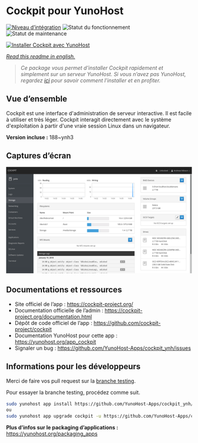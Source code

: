 <!--
N.B.: This README was automatically generated by https://github.com/YunoHost/apps/tree/master/tools/README-generator
It shall NOT be edited by hand.
-->

# Cockpit pour YunoHost

[![Niveau d’intégration](https://dash.yunohost.org/integration/cockpit.svg)](https://dash.yunohost.org/appci/app/cockpit) ![Statut du fonctionnement](https://ci-apps.yunohost.org/ci/badges/cockpit.status.svg) ![Statut de maintenance](https://ci-apps.yunohost.org/ci/badges/cockpit.maintain.svg)

[![Installer Cockpit avec YunoHost](https://install-app.yunohost.org/install-with-yunohost.svg)](https://install-app.yunohost.org/?app=cockpit)

*[Read this readme in english.](./README.md)*

> *Ce package vous permet d’installer Cockpit rapidement et simplement sur un serveur YunoHost.
Si vous n’avez pas YunoHost, regardez [ici](https://yunohost.org/#/install) pour savoir comment l’installer et en profiter.*

## Vue d’ensemble

Cockpit est une interface d'administration de serveur interactive. Il est facile à utiliser et très léger. Cockpit interagit directement avec le système d'exploitation à partir d'une vraie session Linux dans un navigateur.

**Version incluse :** 188~ynh3

## Captures d’écran

![Capture d’écran de Cockpit](./doc/screenshots/screenshot-storage.png)

## Documentations et ressources

* Site officiel de l’app : <https://cockpit-project.org/>
* Documentation officielle de l’admin : <https://cockpit-project.org/documentation.html>
* Dépôt de code officiel de l’app : <https://github.com/cockpit-project/cockpit>
* Documentation YunoHost pour cette app : <https://yunohost.org/app_cockpit>
* Signaler un bug : <https://github.com/YunoHost-Apps/cockpit_ynh/issues>

## Informations pour les développeurs

Merci de faire vos pull request sur la [branche testing](https://github.com/YunoHost-Apps/cockpit_ynh/tree/testing).

Pour essayer la branche testing, procédez comme suit.

``` bash
sudo yunohost app install https://github.com/YunoHost-Apps/cockpit_ynh/tree/testing --debug
ou
sudo yunohost app upgrade cockpit -u https://github.com/YunoHost-Apps/cockpit_ynh/tree/testing --debug
```

**Plus d’infos sur le packaging d’applications :** <https://yunohost.org/packaging_apps>